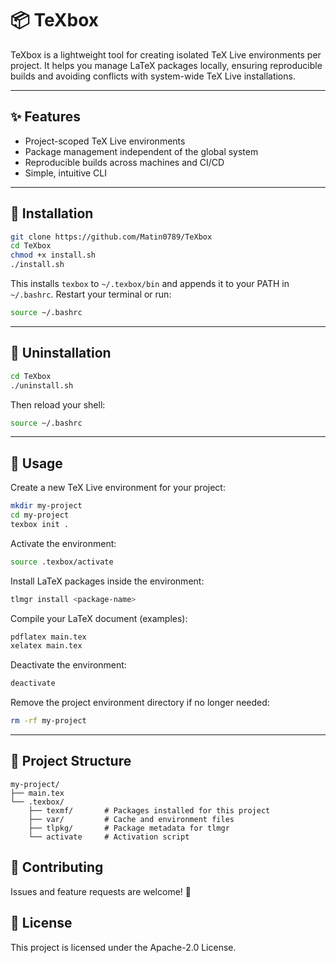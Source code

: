 # 📦 TeXbox

TeXbox is a lightweight tool for creating isolated TeX Live environments per project. It helps you manage LaTeX packages locally, ensuring reproducible builds and avoiding conflicts with system-wide TeX Live installations.

---

## ✨ Features

- Project-scoped TeX Live environments
- Package management independent of the global system
- Reproducible builds across machines and CI/CD
- Simple, intuitive CLI

---

## 🚀 Installation

```bash
git clone https://github.com/Matin0789/TeXbox
cd TeXbox
chmod +x install.sh
./install.sh
```

This installs `texbox` to `~/.texbox/bin` and appends it to your PATH in `~/.bashrc`. Restart your terminal or run:

```bash
source ~/.bashrc
```

---

## 🧹 Uninstallation

```bash
cd TeXbox
./uninstall.sh
```

Then reload your shell:

```bash
source ~/.bashrc
```

---

## 📖 Usage

Create a new TeX Live environment for your project:

```bash
mkdir my-project
cd my-project
texbox init .
```

Activate the environment:

```bash
source .texbox/activate
```

Install LaTeX packages inside the environment:

```bash
tlmgr install <package-name>
```

Compile your LaTeX document (examples):

```bash
pdflatex main.tex
xelatex main.tex
```

Deactivate the environment:

```bash
deactivate
```

Remove the project environment directory if no longer needed:

```bash
rm -rf my-project
```

---

## 📂 Project Structure

```text
my-project/
├── main.tex
└── .texbox/
    ├── texmf/       # Packages installed for this project
    ├── var/         # Cache and environment files
    ├── tlpkg/       # Package metadata for tlmgr
    └── activate     # Activation script
```

## 🤝 Contributing

Issues and feature requests are welcome! 🙌

## 📄 License

This project is licensed under the Apache-2.0 License.
